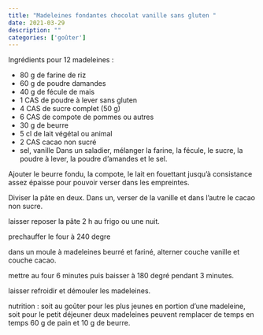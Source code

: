 ```yaml
---
title: "Madeleines fondantes chocolat vanille sans gluten "
date: 2021-03-29
description: ""
categories: ['goûter']
---
```

Ingr&eacute;dients pour 12 madeleines :
- 80 g de farine de riz&nbsp;
- 60 g de poudre damandes
- 40 g de f&eacute;cule de mais
- 1 CAS de poudre &agrave; lever sans gluten
- 4 CAS de sucre complet (50 g)
- 6 CAS de compote de pommes ou autres
- 30 g de beurre
- 5 cl de lait v&eacute;g&eacute;tal ou animal
- 2 CAS cacao non sucr&eacute;&nbsp;
- sel, vanille
Dans un saladier, m&eacute;langer la farine, la f&eacute;cule, le sucre, la poudre &agrave; lever, la poudre d&rsquo;amandes et le sel.

Ajouter le beurre fondu, la compote, le lait en fouettant jusqu&rsquo;&agrave; consistance assez &eacute;paisse pour pouvoir verser dans les empreintes.

Diviser la p&acirc;te en deux. Dans un, verser de la vanille et dans l&rsquo;autre le cacao non sucre.

laisser reposer la p&acirc;te 2 h au frigo ou une nuit.

prechauffer le four &agrave; 240 degre

dans un moule &agrave; madeleines beurr&eacute; et farin&eacute;, alterner couche vanille et couche cacao.

mettre au four 6 minutes puis baisser &agrave; 180 degr&eacute; pendant 3 minutes.

laisser refroidir et d&eacute;mouler les madeleines.

nutrition : soit au go&ucirc;ter pour les plus jeunes en portion d&rsquo;une madeleine, soit pour le petit d&eacute;jeuner deux madeleines peuvent remplacer de temps en temps 60 g de pain et 10 g de beurre.

&nbsp;




